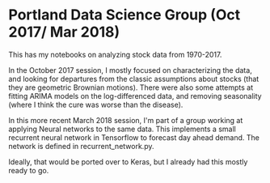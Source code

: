 # Portland Data Science Group (Oct 2017/ Mar 2018)

This has my notebooks on analyzing stock data from 1970-2017.

In the October 2017 session, I mostly focused on characterizing the data,
and looking for departures from the classic assumptions about stocks
(that they are geometric Brownian motions).  There were also some
attempts at fitting ARIMA models on the log-differenced data, and removing seasonality 
(where I think the cure was worse than the disease).  

In this more recent March 2018 session, I'm part of a group working at 
applying Neural networks to the same data.  This implements 
a small recurrent neural network in Tensorflow to forecast day ahead
demand.  The network is defined in recurrent_network.py.

Ideally, that would be ported over to Keras, but I already had this mostly
ready to go.
